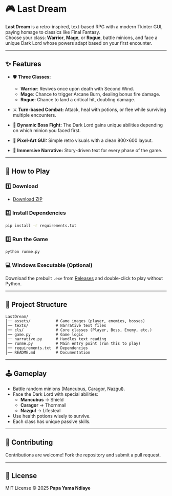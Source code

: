 # 🎮 Last Dream

**Last Dream** is a retro-inspired, text-based RPG with a modern Tkinter GUI, paying homage to classics like Final Fantasy.  
Choose your class: **Warrior**, **Mage**, or **Rogue**, battle minions, and face a unique Dark Lord whose powers adapt based on your first encounter.

---

## ✨ Features

- 🛡️ **Three Classes:**  
  - **Warrior**: Revives once upon death with Second Wind.  
  - **Mage**: Chance to trigger Arcane Burn, dealing bonus fire damage.  
  - **Rogue**: Chance to land a critical hit, doubling damage.  

- ⚔️ **Turn-based Combat:** Attack, heal with potions, or flee while surviving multiple encounters.

- 👹 **Dynamic Boss Fight:** The Dark Lord gains unique abilities depending on which minion you faced first.

- 🎨 **Pixel-Art GUI:** Simple retro visuals with a clean 800×600 layout.

- 📖 **Immersive Narrative:** Story-driven text for every phase of the game.

---

## 🚀 How to Play

### 1️⃣ Download
- [Download ZIP](https://github.com/YamaNdiaye00/LastDream/archive/refs/heads/main.zip)

### 2️⃣ Install Dependencies
```bash
pip install -r requirements.txt
```

### 3️⃣ Run the Game
```bash
python runme.py
```

### 💻 Windows Executable (Optional)
Download the prebuilt `.exe` from [Releases](https://github.com/YamaNdiaye00/Last_Dream/releases) and double-click to play without Python.

---

## 📂 Project Structure

```
LastDream/
│── assets/           # Game images (player, enemies, bosses)
│── texts/            # Narrative text files
│── cls/              # Core classes (Player, Boss, Enemy, etc.)
│── game.py           # Game logic
│── narrative.py      # Handles text reading
│── runme.py          # Main entry point (run this to play)
│── requirements.txt  # Dependencies
│── README.md         # Documentation
```

---

## 🕹️ Gameplay

- Battle random minions (Mancubus, Caragor, Nazgul).
- Face the Dark Lord with special abilities:
  - **Mancubus** → Shield
  - **Caragor** → Thornmail
  - **Nazgul** → Lifesteal
- Use health potions wisely to survive.
- Each class has unique passive skills.

---

## 🤝 Contributing

Contributions are welcome! Fork the repository and submit a pull request.

---

## 📜 License

MIT License © 2025 **Papa Yama Ndiaye**
